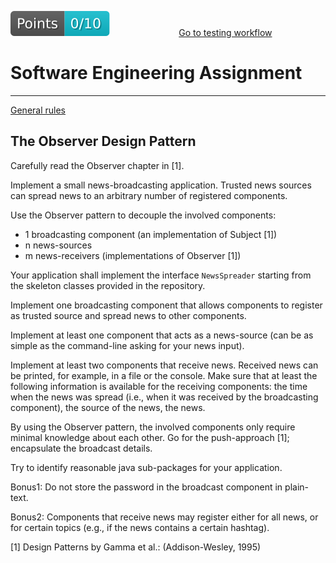 [reslink]: https://github.com/sweng-plus/SE_AS_OBSERVER/actions/runs/3523342272
[worklink]: https://github.com/sweng-plus/SE_AS_OBSERVER/actions/workflows/classroom.yml
[![Points badge](.github/badges/points.svg)][reslink] &nbsp;&nbsp;&nbsp;&nbsp;&nbsp;&nbsp;&nbsp;&nbsp; &nbsp;&nbsp;&nbsp;&nbsp;&nbsp;&nbsp;&nbsp;&nbsp; &nbsp;&nbsp;&nbsp;&nbsp;&nbsp;&nbsp;&nbsp;&nbsp; [Go to testing workflow][worklink]

# Software Engineering Assignment
----------------------------------------------

[General rules](generalRules.md)

The Observer Design Pattern
----------------------------------------------

Carefully read the Observer chapter in [1].

Implement a small news-broadcasting application.
Trusted news sources can spread news to an arbitrary number of registered components.

Use the Observer pattern to decouple the involved components:
- 1 broadcasting component (an implementation of Subject [1])
- n news-sources
- m news-receivers (implementations of Observer [1])

Your application shall implement the interface `NewsSpreader` starting from the skeleton classes provided in the repository.

Implement one broadcasting component that allows components to register as trusted source and spread news to other components.

Implement at least one component that acts as a news-source (can be as simple as the command-line asking for your news input).

Implement at least two components that receive news. Received news can be printed, for example, in a file or the console. Make sure that at least the following information is available for the receiving components: the time when the news was spread (i.e., when it was received by the broadcasting component), the source of the news, the news. 

By using the Observer pattern, the involved components only require minimal knowledge about each other.
Go for the push-approach [1]; encapsulate the broadcast details.

Try to identify reasonable java sub-packages for your application.

Bonus1: Do not store the password in the broadcast component in plain-text.

Bonus2: Components that receive news may register either for all news, or for certain topics (e.g., if the news contains a certain hashtag).

[1] Design Patterns by Gamma et al.: (Addison-Wesley, 1995)
